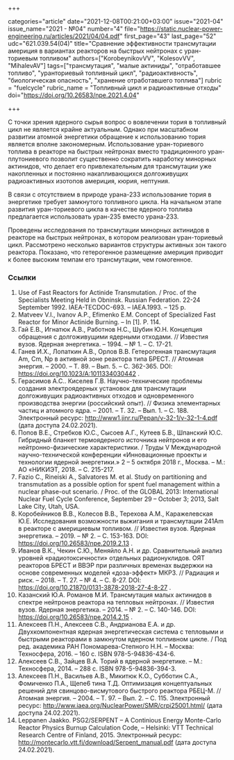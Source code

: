 +++

categories="article"
date="2021-12-08T00:21:00+03:00"
issue="2021-04"
issue_name="2021 - №04"
number="4"
file="https://static.nuclear-power-engineering.ru/articles/2021/04/04.pdf"
first_page="43"
last_page="52"
udc="621.039.54(04)"
title="Сравнение эффективности трансмутации америция в вариантах реакторов на быстрых нейтронах с уран-ториевым топливом"
authors=["KorobeynikovVV", "KolesovVV", "MihalevAV"]
tags=["трансмутация", "малые актиниды", "отработавшее топливо", "уранториевый топливный цикл", "радиоактивность", "биологическая опасность", "хранение отработавшего топлива"]
rubric = "fuelcycle"
rubric_name = "Топливный цикл и радиоактивные отходы"
doi="https://doi.org/10.26583/npe.2021.4.04"

+++

С точки зрения ядерного сырья вопрос о вовлечении тория в топливный цикл не является крайне актуальным. Однако при масштабном развитии атомной энергетики обращение к использованию тория является вполне закономерным. Использование уран-ториевого топлива в реакторе на быстрых нейтронах вместо традиционного уран-плутониевого позволит существенно сократить наработку минорных актинидов, что делает его привлекательным для трансмутации уже накопленных и постоянно накапливающихся долгоживущих радиоактивных изотопов америция, кюрия, нептуния.

В связи с отсутствием в природе урана-233 использование тория в энергетике требует замкнутого топливного цикла. На начальном этапе развития уран-ториевого цикла в качестве ядерного топлива предлагается использовать уран-235 вместо урана-233.

Проведены исследования по трансмутации минорных актинидов в реакторе на быстрых нейтронах, в котором реализован уран-ториевый цикл. Рассмотрено несколько вариантов структуры активных зон такого реактора. Показано, что гетерогенное размещение америция приводит к более высоким темпам его трансмутации, чем гомогенное.

### Ссылки

1. Use of Fast Reactors for Actinide Transmutation. / Proc. of the Specialists Meeting Held in Obninsk. Russian Federation. 22-24 September 1992. IAEA-TECDOC-693. – IAEA.1993. – 125 p.
2. Matveev V.I., Ivanov A.P., Efimenko E.M. Concept of Specialized Fast Reactor for Minor Actinide Burning. – In [1]. P. 114.
3. Гай Е.В., Игнатюк А.В., Работнов Н.С., Шубин Ю.Н. Концепция обращения с долгоживущими ядерными отходами. // Известия вузов. Ядерная энергетика. – 1994. – № 1. – С. 17-21.
4. Ганев И.Х., Лопаткин А.В., Орлов В.В. Гетерогенная трансмутация Am, Cm, Np в активной зоне реактора типа БРЕСТ. // Атомная энергия. – 2000. – Т. 89. – Вып. 5. – С. 362-365. DOI: https://doi.org/10.1023/A:1011334030442 .
5. Герасимов А.С.. Киселев Г.В. Научно-технические проблемы создания электроядерных установок для трансмутации долгоживущих радиоактивных отходов и одновременного производства энергии (российский опыт). // Физика элементарных частиц и атомного ядра. – 2001. – Т. 32. – Вып. 1. – С. 188. Электронный ресурс: http://www1.jinr.ru/Pepan/v-32-1/v-32-1-4.pdf (дата доступа 24.02.2021).
6. Попов В.Е., Стребков Ю.С., Сысоев А.Г., Кутеев Б.В., Шпанский Ю.С. Гибридный бланкет термоядерного источника нейтронов и его нейтронно-физические характеристики. / Труды V Международной научно-технической конференции «Инновационные проекты и технологии ядерной энергетики.» 2 – 5 октября 2018 г., Москва. – М.: АО «НИКИЭТ, 2018. – С. 215-217.
7. Fazio C., Rineiski A., Salvatores M. et al. Study on partitioning and transmutation as a possible option for spent fuel management within a nuclear phase-out scenario. / Proc. of the GLOBAL 2013: International Nuclear Fuel Cycle Conference, September 29 – October 3; 2013, Salt Lake City, Utah, USA.
8. Коробейников В.В., Колесов В.В., Терехова А.М., Каражелевская Ю.Е. Исследования возможности выжигания и трансмутации 241Am в реакторе с америциевым топливом. // Известия вузов. Ядерная энергетика. – 2019. – № 2. – С. 153-163. DOI: https://doi.org/10.26583/npe.2019.2.13 .
9. Иванов В.К., Чекин С.Ю., Меняйло А.Н. и др. Сравнительный анализ уровней «радиотоксичности» отдельных радионуклидов. ОЯТ реакторов БРЕСТ и ВВЭР при различных временах выдержки на основе современных моделей «доза-эффект» МКРЗ. // Радиация и риск. – 2018. – Т. 27. – № 4. – С. 8-27. DOI: https://doi.org/10.21870/0131-3878-2018-27-4-8-27 .
10. Казанский Ю.А. Романов М.И. Трансмутация малых актинидов в спектре нейтронов реактора на тепловых нейтронах. // Известия вузов. Ядерная энергетика. – 2014. – № 2. – С. 140-146. DOI: https://doi.org/10.26583/npe.2014.2.15 .
11. Алексеев П.Н., Алексеев С.В., Андрианова Е.А. и др. Двухкомпонентная ядерная энергетическая система с тепловыми и быстрыми реакторами в замкнутом ядерном топливном цикле. / Под ред. академика РАН Пономарева-Степного Н.Н. – Москва: Техносфера, 2016. – 160 с. ISBN 978-5-94836-434-6.
12. Алексеев С.В., Зайцев В.А. Торий в ядерной энергетике. – М.: Техносфера, 2014. – 288 с. ISBN 978-5-94836-394-3.
13. Алексеев П.Н., Васильев А.В., Микитюк К.О., Субботин С.А., Фомиченко П.А., Щепе6 тина Т.Д. Оптимизация концептуальных решений для свинцово-висмутового быстрого реактора РБЕЦ-М. // Атомная энергия. – 2004. – Т. 97. – Вып. 2. – С. 115. Электронный ресурс: http://www.iaea.org/NuclearPower/SMR/crpi25001.html/ (дата доступа 24.02.2021).
14. Leppanen Jaakko. PSG2/SERPENT – A Continious Energy Monte-Carlo Reactor Physics Burnup Calculation Code, – Helsinki: VTT Technical Research Centre of Finland, 2015. Электронный ресурс: http://montecarlo.vtt.fi/download/Serpent_manual.pdf (дата доступа 24.02.2021).